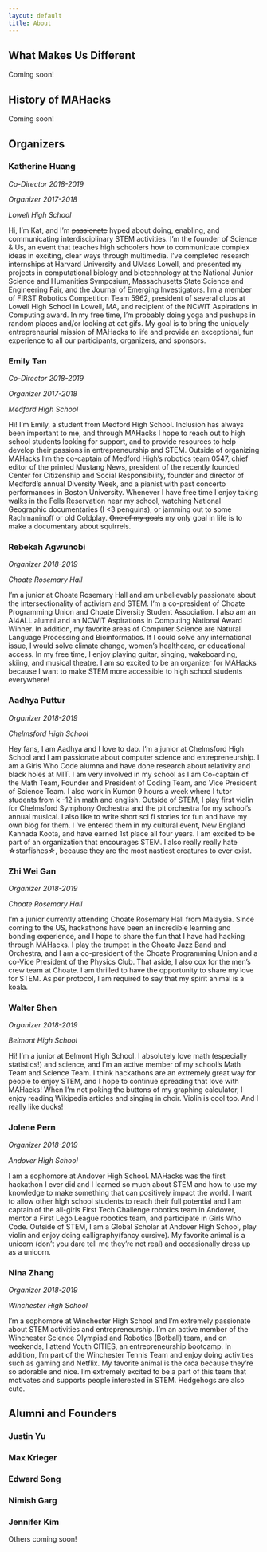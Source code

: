 ```yaml
---
layout: default
title: About
---
```


## What Makes Us Different

Coming soon!

## History of MAHacks

Coming soon!

## Organizers

### Katherine Huang

*Co-Director 2018-2019*

*Organizer 2017-2018*

*Lowell High School*

Hi, I’m Kat, and I’m ~~passionate~~ hyped about doing, enabling, and communicating interdisciplinary STEM activities. I’m the founder of Science & Us, an event that teaches high schoolers how to communicate complex ideas in exciting, clear ways through multimedia. I’ve completed research internships at Harvard University and UMass Lowell, and presented my projects in computational biology and biotechnology at the National Junior Science and Humanities Symposium, Massachusetts State Science and Engineering Fair, and the Journal of Emerging Investigators. I’m a member of FIRST Robotics Competition Team 5962, president of several clubs at Lowell High School in Lowell, MA, and recipient of the NCWIT Aspirations in Computing award. In my free time, I’m probably doing yoga and pushups in random places and/or looking at cat gifs. My goal is to bring the uniquely entrepreneurial mission of MAHacks to life and provide an exceptional, fun experience to all our participants, organizers, and sponsors.

### Emily Tan

*Co-Director 2018-2019*

*Organizer 2017-2018*

*Medford High School*

Hi! I’m Emily, a student from Medford High School. Inclusion has always been important to me, and through MAHacks I hope to reach out to high school students looking for support, and to provide resources to help develop their passions in entrepreneurship and STEM. Outside of organizing MAHacks I’m the co-captain of Medford High’s robotics team 0547, chief editor of the printed Mustang News, president of the recently founded Center for Citizenship and Social Responsibility, founder and director of Medford’s annual Diversity Week, and a pianist with past concerto performances in Boston University. Whenever I have free time I enjoy taking walks in the Fells Reservation near my school, watching National Geographic documentaries (I <3 penguins), or jamming out to some Rachmaninoff or old Coldplay. ~~One of my goals~~ my only goal in life is to make a documentary about squirrels.

### Rebekah Agwunobi 

*Organizer 2018-2019*

*Choate Rosemary Hall*

I’m a junior at Choate Rosemary Hall and am unbelievably passionate about the intersectionality of activism and STEM. I’m a co-president of Choate Programming Union and Choate Diversity Student Association. I also am an AI4ALL alumni and an NCWIT Aspirations in Computing National Award Winner. In addition, my favorite areas of Computer Science are Natural Language Processing and Bioinformatics. If I could solve any international issue, I would solve climate change, women’s healthcare, or educational access. In my free time, I enjoy playing guitar, singing, wakeboarding, skiing, and musical theatre.  I am so excited to be an organizer for MAHacks because I want to make STEM more accessible to high school students everywhere! 

### Aadhya Puttur

*Organizer 2018-2019*

*Chelmsford High School*

Hey fans, I am Aadhya and I love to dab. I’m a junior at Chelmsford High School and I am passionate about computer science and entrepreneurship. I am a Girls Who Code alumna and have done research about relativity and black holes at MIT. I am very involved in my school as I am Co-captain of the Math Team, Founder and President of Coding Team, and Vice President of Science Team. I also work in Kumon 9 hours a week where I tutor students from k -12 in math and english. Outside of STEM, I play first violin for Chelmsford Symphony Orchestra and the pit orchestra for my school’s annual musical. I also like to write short sci fi stories for fun and have my own blog for them. I ‘ve entered them in my cultural event, New England Kannada Koota, and have earned 1st place all four years. I am excited to be part of an organization that encourages STEM. I also really really hate ☆starfishes☆, because they are the most nastiest creatures to ever exist.

### Zhi Wei Gan

*Organizer 2018-2019*

*Choate Rosemary Hall*

I’m a junior currently attending Choate Rosemary Hall from Malaysia. Since coming to the US, hackathons have been an incredible learning and bonding experience, and I hope to share the fun that I have had hacking through MAHacks. I play the trumpet in the Choate Jazz Band and Orchestra, and I am a co-president of the Choate Programming Union and a co-Vice President of the Physics Club. That aside, I also cox for the men’s crew team at Choate. I am thrilled to have the opportunity to share my love for STEM. As per protocol, I am required to say that my spirit animal is a koala.

### Walter Shen

*Organizer 2018-2019*

*Belmont High School*

Hi! I’m a junior at Belmont High School. I absolutely love math (especially statistics!) and science, and I’m an active member of my school’s Math Team and Science Team. I think hackathons are an extremely great way for people to enjoy STEM, and I hope to continue spreading that love with MAHacks! When I’m not poking the buttons of my graphing calculator, I enjoy reading Wikipedia articles and singing in choir. Violin is cool too. And I really like ducks! 

### Jolene Pern

*Organizer 2018-2019*

*Andover High School*

I am a sophomore at Andover High School. MAHacks was the first hackathon I ever did and I learned so much about STEM and how to use my knowledge to make something that can positively impact the world. I want to allow other high school students to reach their full potential and I am captain of the all-girls First Tech Challenge robotics team in Andover, mentor a First Lego League robotics team, and participate in Girls Who Code. Outside of STEM, I am a Global Scholar at Andover High School, play violin and enjoy doing calligraphy(fancy cursive). My favorite animal is a unicorn (don’t you dare tell me they’re not real) and occasionally dress up as a unicorn.

### Nina Zhang

*Organizer 2018-2019*

*Winchester High School*

I’m a sophomore at Winchester High School and I’m extremely passionate about STEM activities and entrepreneurship. I’m an active member of the Winchester Science Olympiad and Robotics (Botball) team, and on weekends, I attend Youth CITIES, an entrepreneurship bootcamp. In addition, I’m part of the Winchester Tennis Team and enjoy doing activities such as gaming and Netflix. My favorite animal is the orca because they’re so adorable and nice. I’m extremely excited to be a part of this team that motivates and supports people interested in STEM. Hedgehogs are also cute.

## Alumni and Founders

### Justin Yu

### Max Krieger

### Edward Song

### Nimish Garg

### Jennifer Kim

Others coming soon!
